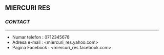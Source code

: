 ## MIERCURI RES
### *CONTACT*
____

- Numar telefon : 0712345678
- Adresa e-mail : <miercuri_res.yahoo.com>
- Pagina Facebook : <miercuri_res.facebook.com>

